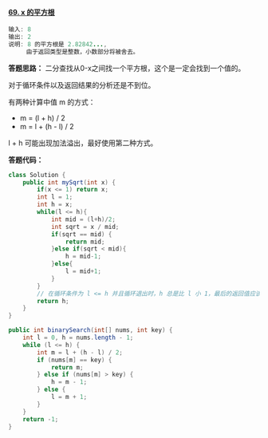 #### [69. x 的平方根](https://leetcode-cn.com/problems/sqrtx/)

```java
输入: 8
输出: 2
说明: 8 的平方根是 2.82842..., 
     由于返回类型是整数，小数部分将被舍去。
```



**答题思路：** 二分查找从0-x之间找一个平方根，这个是一定会找到一个值的。

对于循环条件以及返回结果的分析还是不到位。

有两种计算中值 m 的方式：

- m = (l + h) / 2
- m = l + (h - l) / 2

l + h 可能出现加法溢出，最好使用第二种方式。

**答题代码：**

```java
class Solution {
    public int mySqrt(int x) {
        if(x <= 1) return x;
        int l = 1;
        int h = x;
        while(l <= h){
            int mid = (l+h)/2;
            int sqrt = x / mid;
            if(sqrt == mid) {
                return mid;
            }else if(sqrt < mid){
                h = mid-1;
            }else{
                l = mid+1;
            }
        }
        // 在循环条件为 l <= h 并且循环退出时，h 总是比 l 小 1，最后的返回值应该为 h 而不是 l
        return h; 
    }
}
```

```java
public int binarySearch(int[] nums, int key) {
    int l = 0, h = nums.length - 1;
    while (l <= h) {
        int m = l + (h - l) / 2;
        if (nums[m] == key) {
            return m;
        } else if (nums[m] > key) {
            h = m - 1;
        } else {
            l = m + 1;
        }
    }
    return -1;
}
```

